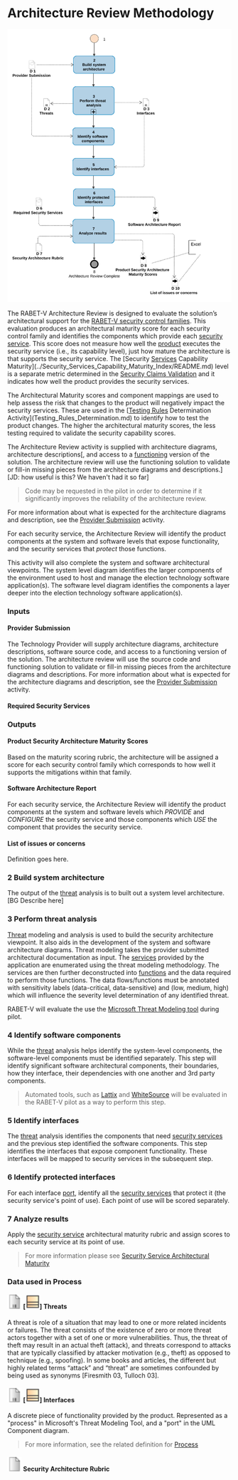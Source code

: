 


# Architecture Review Methodology

![Image of Architecture Review Methodology](Architecture_Review_Methodology_files/_19_0_3_43701b0_1585746146678_950815_14100.svg)

The RABET-V Architecture Review is designed to evaluate the solution’s architectural support for the [RABET-V security control families](../Overview/Security_Control_Family.md). This evaluation produces an architectural maturity score for each security control family and identifies the components which provide each [security service](#security-service). This score does not measure how well the [product](#product) executes the security service (i.e., its capability level), just how mature the architecture is that supports the security service. The [Security [Services](#services) Capability Maturity](../Security_Services_Capability_Maturity_Index/README.md) level is a separate metric determined in the [Security Claims Validation](Security_Claims_Validation.md) and it indicates how well the product provides the security services.

The Architectural Maturity scores and component mappings are used to help assess the risk that changes to the product will negatively impact the security services. These are used in the [[Testing Rules](#testing-rules) Determination Activity](Testing_Rules_Determination.md) to identify how to test the product changes. The higher the architectural maturity scores, the less testing required to validate the security capability scores.

The Architecture Review activity is supplied with architecture diagrams, architecture descriptions[, and access to a [functioning](#functions) version of the solution. The architecture review will use the functioning solution to validate or fill-in missing pieces from the architecture diagrams and descriptions.] [JD: how useful is this? We haven't had it so far]

> Code may be requested in the pilot in order to determine if it significantly improves the reliability of the architecture review.

For more information about what is expected for the architecture diagrams and description, see the [Provider Submission](Provider_Submission.md) activity.

For each security service, the Architecture Review will identify the product components at the system and software levels that expose functionality, and the security services that *protect* those functions. 

This activity will also complete the system and software architectural viewpoints. The system level diagram identifies the larger components of the environment used to host and manage the election technology software application(s). The software level diagram identifies the components a layer deeper into the election technology software application(s).


















### Inputs

#### Provider Submission

The Technology Provider will supply architecture diagrams, architecture descriptions, software source code, and access to a functioning version of the solution. The architecture review will use the source code and functioning solution to validate or fill-in missing pieces from the architecture diagrams and descriptions. For more information about what is expected for the architecture diagrams and description, see the [Provider Submission](Provider_Submission.md) activity.
#### Required Security Services


### Outputs

#### Product Security Architecture Maturity Scores

Based on the maturity scoring rubric, the architecture will be assigned a score for each security control family which corresponds to how well it supports the mitigations within that family.
#### Software Architecture Report

For each security service, the Architecture Review will identify the product components at the system and software levels which *PROVIDE* and *CONFIGURE* the security service and those components which *USE* the component that provides the security service.
#### List of issues or concerns

Definition goes here.

### 2 Build system architecture

The output of the [threat](#threat) analysis is to built out a system level architecture. [BG Describe here]

### 3 Perform threat analysis

[Threat](#threat) modeling and analysis is used to build the security architecture viewpoint. It also aids in the development of the system and software architecture diagrams. Threat modeling takes the provider submitted architectural documentation as input. The [services](#services) provided by the application are enumerated using the threat modeling methodology. The services are then further deconstructed into [functions](#functions) and the data required to perform those functions. The data flows/functions must be annotated with sensitivity labels (data-critical, data-sensitive) and  (low, medium, high) which will influence the severity level determination of any identified threat.

RABET-V will evaluate the use the [Microsoft Threat Modeling tool](https://www.microsoft.com/en-us/securityengineering/sdl/threatmodeling) during pilot. 

### 4 Identify software components

While the [threat](#threat) analysis helps identify the system-level components, the software-level components must be identified separately. This step will identify significant software architectural components, their boundaries, how they interface, their dependencies with one another and 3rd party components.

> Automated tools, such as [Lattix](https://www.lattix.com/) and [WhiteSource](https://whitesourcesoftware.com) will be evaluated in the RABET-V pilot as a way to perform this step.

### 5 Identify interfaces

The [threat](#threat) analysis identifies the components that need [security services](#security-service) and the previous step identified the software components. This step identifies the interfaces that expose component functionality. These interfaces will be mapped to security services in the subsequent step.

### 6 Identify protected interfaces

For each interface [port](#port), identify all the [security services](#security-service) that protect it (the security service's point of use). Each point of use will be scored separately.

### 7 Analyze results

Apply the [security service](#security-service) architectural maturity rubric and assign  scores to each security service at its point of use. 

> For more information please see [Security Service Architectural Maturity](../MaturityIndexes/Security_[Services](#services)_Architectural_Maturity_Index.md)


### Data used in Process

#### ![Image of Threats](Architecture_Review_Methodology_files/icon_dataobject_2116078223.svg) [![Image of Threat](Architecture_Review_Methodology_files/icon_class_1622863652.svg)] Threats 
A threat is role of a situation that may lead to one or more related incidents or failures.
The threat consists of the existence of zero or more threat actors together with a set of one or more vulnerabilities. Thus, the threat of theft may result in an actual theft (attack), and threats correspond to attacks that are typically classified by attacker motivation (e.g., theft) as opposed to technique (e.g., spoofing). In some books and articles, the different but highly related terms “attack” and “threat” are sometimes confounded by being used as synonyms [Firesmith 03, Tulloch 03].
#### ![Image of Interfaces](Architecture_Review_Methodology_files/icon_dataobject_2116078223.svg) [![Image of Process](Architecture_Review_Methodology_files/icon_class_1622863652.svg)] Interfaces 
A discrete piece of functionality provided by the product. Represented as a "process" in Microsoft's Threat Modeling Tool, and a "port" in the UML Component diagram.
> For more information, see the related definition for [Process](../RABET-V_Glossary.md#Process)
#### ![Image of Security Architecture Rubric](Architecture_Review_Methodology_files/icon_dataobject_828950873.svg) Security Architecture Rubric 
